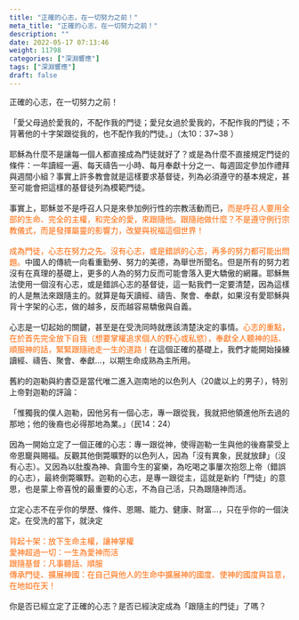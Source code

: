 ```yaml
---
title: "正確的心志，在一切努力之前！"
meta_title: "正確的心志，在一切努力之前！"
description: ""
date: 2022-05-17 07:13:46
weight: 11798
categories: ["深淵響應"]
tags: ["深淵響應"]
draft: false
---
```


正確的心志，在一切努力之前！<br />
<br />
「愛父母過於愛我的，不配作我的門徒；愛兒女過於愛我的，不配作我的門徒；不背著他的十字架跟從我的，也不配作我的門徒。」（太10：37~38 ）<br />
<br />
耶穌為什麼不是讓每一個人都直接成為門徒就好了？或是為什麼不直接規定門徒的條件：一年讀經一遍、每天禱告一小時、每月奉獻十分之一、每週固定參加作禮拜與週間小組？事實上許多教會就是這樣要求基督徒，列為必須遵守的基本規定，甚至可能會把這樣的基督徒列為模範門徒。<br />
<br />
事實上，耶穌並不是呼召人只是來參加例行性的宗教活動而已，<span style="color: #ff6600;">而是呼召人要用全部的生命、完全的主權，和完全的愛，來跟隨他。跟隨祂做什麼？不是遵守例行宗教儀式，而是發揮屬靈的影響力，改變與祝福這個世界！</span><br />
<br />
<span style="color: #ff6600;">成為門徒，心志在努力之先。沒有心志，或是錯誤的心志，再多的努力都可能出問題。</span>中國人的傳統一向看重勤勞、努力的美德，為舉世所聞名。但是所有的努力若沒有在真理的基礎上，更多的人為的努力反而可能會落入更大驕傲的網羅。耶穌無法使用一個沒有心志，或是錯誤心志的基督徒，這一點我們一定要清楚，因為這樣的人是無法來跟隨主的。就算是每天讀經、禱告、聚會、奉獻，如果沒有愛耶穌與背十字架的心志，做的越多，反而越容易驕傲與自義。<br />
<br />
心志是一切起始的關鍵，甚至是在受洗同時就應該清楚決定的事情。<span style="color: #ff6600;">心志的重點，在於首先完全放下自我（想要掌權追求個人的野心或私慾），奉獻全人聽神的話、順服神的話，緊緊跟隨祂走一生的道路！</span>在這個正確的基礎上，我們才能開始操練讀經、禱告、聚會、奉獻…，以期生命成熟為主所用。<br />
<br />
舊約的迦勒與約書亞是當代唯二進入迦南地的以色列人（20歲以上的男子），特別上帝對迦勒的評論：<br />
<br />
「惟獨我的僕人迦勒，因他另有一個心志，專一跟從我，我就把他領進他所去過的那地；他的後裔也必得那地為業。」（民14：24）<br />
<br />
因為一開始立定了一個正確的心志：專一跟從神，使得迦勒一生與他的後裔蒙受上帝恩竉與賜福。反觀其他倒斃曠野的以色列人，因為「沒有異象，民就放肆」（沒有心志）。又因為以肚腹為神、貪圖今生的宴樂，為吃喝之事屢次抱怨上帝（錯誤的心志），最終倒斃曠野。迦勒的心志，是專一跟從主，這就是新約「門徒」的意思，也是蒙上帝喜悅的最重要的心志，不為自己活，只為跟隨神而活。<br />
<br />
立定心志不在乎你的學歷、條件、恩賜、能力、健康、財富…，只在乎你的一個決定。在受洗的當下，就決定<br />
<br />
<span style="color: #ff6600;">背起十架：放下生命主權，讓神掌權</span><br />
<span style="color: #ff6600;">愛神超過一切：一生為愛神而活</span><br />
<span style="color: #ff6600;">跟隨基督：凡事聽話、順服</span><br />
<span style="color: #ff6600;">傳承門徒、擴展神國：在自己與他人的生命中擴展神的國度、使神的國度與旨意，在地如在天！</span><br />
<br />
你是否已經立定了正確的心志？是否已經決定成為「跟隨主的門徒」了嗎？
        